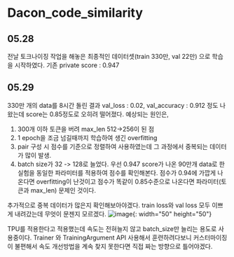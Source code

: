 # Dacon_code_similarity
## 05.28
전날 토크나이징 작업을 해놓은 최종적인 데이터셋(train 330만, val 22만) 으로 학습을 시작하였다. 
기존 private score : 0.947

## 05.29
330만 개의 data를 8시간 돌린 결과 val_loss : 0.02, val_accuracy : 0.912 정도 나왔는데 score는 0.85정도로 오히려 떨어졌다.
예상되는 원인은,
1) 300개 이하 토큰을 버려 max_len 512->256이 된 점
2) 1 epoch을 조금 넘길때까지 학습하여 생긴 overfitting
3) pair 구성 시 점수를 기준으로 정렬하여 사용하였는데 그 과정에서 중복되는 데이터가 많이 발생.
4) batch size가 32 -> 128로 늘었다. 
우선 0.947 score가 나온 90만개 data로 한 실험을 동일한 파라미터를 적용하여 점수를 확인해본다.
점수가 0.94에 가깝게 나온다면 overfitting이 난것이고 점수가 똑같이 0.85수준으로 나온다면 파라미터(토큰과 max_len) 문제인 것이다.

추가적으로 중복 데이터가 많은지 확인해보아야겠다. train loss와 val loss 모두 이쁘게 내려갔는데 무엇이 문젠지 모르겠다.
![image](https://user-images.githubusercontent.com/37128004/170868016-cff8ac66-2e83-4bf9-8807-5fb47265477c.png){: width="50" height="50"}

TPU를 적용한다고 적용했는데 속도는 전혀늘지 않고 batch_size만 늘리는 용도로 사용중이다. Trainer 와 TrainingArgument API 사용해서 훈련하려다보니 커스터마이징이 불편해서 속도 개선방법을 계속 찾지 못한다면 직접 짜는 방향으로 틀어야겠다. 
